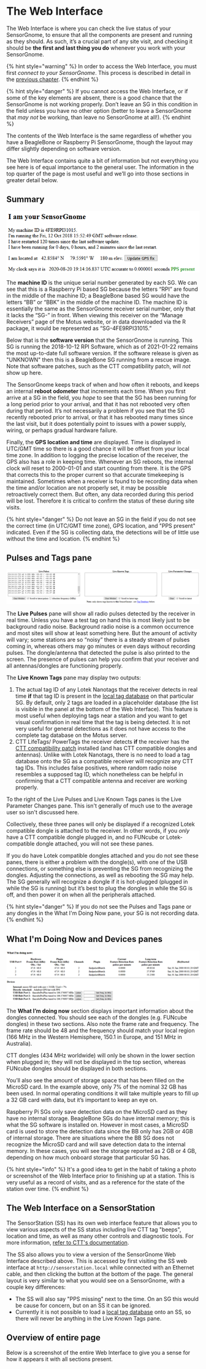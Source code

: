 # The Web Interface

The Web Interface is where you can check the live status of your SensorGnome, to ensure that all the components are present and running as they should. As such, it’s a crucial part of any site visit, and checking it should be **the first and last thing you do** whenever you work with your SensorGnome.&#x20;

{% hint style="warning" %}
In  order to access the Web Interface, you must first _connect to your SensorGnome_. This process is described in detail in the [previous chapter](http://docs.motus.org/sensorgnome/connecting).
{% endhint %}

{% hint style="danger" %}
If you cannot access the Web Interface, or if some of the key elements are absent, there is a good chance that the SensorGnome is not working properly. Don’t leave an SG in this condition in the field unless you have no other option (better to leave a SensorGnome that _may not_ be working, than leave no SensorGnome at all!).
{% endhint %}

The contents of the Web Interface is the same regardless of whether you have a BeagleBone or Raspberry Pi SensorGnome, though the layout may differ slightly depending on software version.

The Web Interface contains quite a bit of information but not everything you see here is of equal importance to the general user. The information in the top quarter of the page is most useful and we’ll go into those sections in greater detail below.

## Summary

![The top of the Web Interface page includes a general summary](.gitbook/assets/webinterface1.png)

The **machine ID** is the unique serial number generated by each SG. We can see that this is a Raspberry Pi based SG because the letters “RPI” are found in the middle of the machine ID; a BeagleBone based SG would have the letters “BB” or “BBK” in the middle of the machine ID. The machine ID is essentially the same as the SensorGnome receiver serial number, only that it lacks the “SG-” in front. When viewing this receiver on the “Manage Receivers” page of the Motus website, or in data downloaded via the R package, it would be represented as “SG-4FE9RPI31015.”

Below that is the **software version** that the SensorGnome is running. This SG is running the 2018-10-12 RPI Software, which as of 2021-01-22 remains the most up-to-date full software version. If the software release is given as "UNKNOWN" then this is a BeagleBone SG running from a rescue image. Note that software patches, such as the CTT compatibility patch, will _not_ show up here.

The SensorGnome keeps track of when and how often it reboots, and keeps an internal **reboot odometer** that increments each time. When you first arrive at a SG in the field, you _hope_ to see that the SG has been running for a long period prior to your arrival, and that it has not rebooted very often during that period. It’s not necessarily a problem if you see that the SG recently rebooted prior to arrival, or that it has rebooted many times since the last visit, but it does potentially point to issues with a power supply, wiring, or perhaps gradual hardware failure.

Finally, the **GPS location and time** are displayed. Time is displayed in UTC/GMT time so there is a good chance it will be offset from your local time zone. In addition to logging the precise location of the receiver, the GPS also has a role in keeping time. Whenever an SG reboots, the internal clock will reset to 2000-01-01 and start counting from there. It is the GPS that corrects this to the proper current so that accurate timekeeping is maintained. Sometimes when a receiver is found to be recording data when the time and/or location are not properly set, it may be possible retroactively correct them. But often, any data recorded during this period will be lost. Therefore it is critical to confirm the status of these during site visits.

{% hint style="danger" %}
Do not leave an SG in the field if you do not see the correct time (in UTC/GMT time zone), GPS location, and "PPS present" indicated. Even if the SG is collecting data, the detections will be of little use without the time and location.
{% endhint %}

## Pulses and Tags pane

![The “Live Pulses” pane. If you do not see this, your SG is likely not recording!](.gitbook/assets/webinterface2.png)

The **Live Pulses** pane will show all radio pulses detected by the receiver in real time. Unless you have a test tag on hand this is most likely just to be background radio noise. Background radio noise is a common occurrence and most sites will show at least something here. But the amount of activity will vary; some stations are so “noisy” there is a steady stream of pulses coming in, whereas others may go minutes or even days without recording pulses. The dongle/antenna that detected the pulse is also printed to the screen. The presence of pulses can help you confirm that your receiver and all antennas/dongles are functioning properly.

The **Live Known Tags** pane may display two outputs:

1. The actual tag ID of any Lotek Nanotags that the receiver detects in real time **if** that tag ID is present in the [local tag database](appendix/localtagdb.md) on that particular SG. By default, only 2 tags are loaded in a placeholder database (the list is visible in the panel at the bottom of the Web Interface). This feature is most useful when deploying tags near a station and you want to get visual confirmation in real time that the tag is being detected. It is not very useful for general detections as it does not have access to the complete tag database on the Motus server.
2. CTT LifeTags/ PowerTags the receiver detects **if** the receiver has the [CTT compatibility patch](appendix/dualmode.md) installed (and has CTT compatible dongles and antennas). Unlike with Lotek Nanotags, there is no need to load a tag database onto the SG as a compatible receiver will recognize any CTT tag IDs. This includes false positives, where random radio noise resembles a supposed tag ID, which nonetheless can be helpful in confirming that a CTT compatible antenna and receiver are working properly.

To the right of the Live Pulses and Live Known Tags panes is the Live Parameter Changes pane. This isn't generally of much use to the average user so isn't discussed here.

Collectively, these three panes will only be displayed if a recognized Lotek compatible dongle is attached to the receiver. In other words, if you _only_ have a CTT compatible dongle plugged in, and no FUNcube or Lotek-compatible dongle attached, you will not see these panes.&#x20;

If you do have Lotek compatible dongles attached and you do not see these panes, there is either a problem with the dongle(s), with one of the USB connections, or something else is preventing the SG from recognizing the dongles. Adjusting the connections, as well as rebooting the SG may help. The SG generally will recognize a dongle if it is hot-plugged (plugged in while the SG is running) but it’s best to plug the dongles in while the SG is off, and then power it on when all the peripherals attached.

{% hint style="danger" %}
If you do not see the Pulses and Tags pane or any dongles in the What I'm Doing Now pane, your SG is not recording data.
{% endhint %}

## What I'm Doing Now and Devices panes

![The “What I’m Doing Now” and "Devices" sections](.gitbook/assets/webinterface3.png)

The **What I’m doing now** section displays important information about the dongles connected. You should see each of the dongles (e.g. FUNcube dongles) in these two sections. Also note the frame rate and frequency. The frame rate should be 48 and the frequency should match your local region (166 MHz in the Western Hemisphere, 150.1 in Europe, and 151 MHz in Australia).&#x20;

CTT dongles (434 MHz worldwide) will only be shown in the lower section when plugged in; they will not be displayed in the top section, whereas FUNcube dongles should be displayed in both sections.

You’ll also see the amount of storage space that has been filled on the MicroSD card. In the example above, only 7% of the nominal 32 GB has been used. In normal operating conditions it will take multiple years to fill up a 32 GB card with data, but it’s important to keep an eye on.&#x20;

Raspberry Pi SGs only save detection data on the MicroSD card as they have no internal storage. BeagleBone SGs do have internal memory; this is what the SG software is installed on. However in most cases, a MicroSD card is used to store the detection data since the BB only has 2GB or 4GB of internal storage. There are situations where the BB SG does not recognize the MicroSD card and will save detection data to the internal memory. In these cases, you will see the storage reported as 2 GB or 4 GB, depending on how much onboard storage that particular SG has.

{% hint style="info" %}
It's a good idea to get in the habit of taking a photo or screenshot of the Web Interface prior to finishing up at a station. This is very useful as a record of visits, and as a reference for the state of the station over time.
{% endhint %}

## The Web Interface on a SensorStation

The SensorStation (SS) has its own web interface feature that allows you to view various aspects of the SS status including live CTT tag "beeps", location and time, as well as many other controls and diagnostic tools. For more information, [refer to CTT's documentation](https://cellular-tracking-technologies.github.io/ctt\_documentation/v2-SensorStation-User-Guide.html#the-sensorstation-web-interface).

The SS also allows you to view a version of the SensorGnome Web Interface described above. This is accessed by first visiting the SS web interface at `http://sensorstation.local` while connected with an Ethernet cable, and then clicking the button at the bottom of the page. The general layout is very similar to what you would see on a SensorGnome, with a couple key differences:

* The SS will also say "PPS missing" next to the time. On an SG this would be cause for concern, but on an SS it can be ignored.
* Currently it is not possible to load a [local tag database](appendix/localtagdb.md) onto an SS, so there will never be anything in the Live Known Tags pane.

## Overview of entire page

Below is a screenshot of the entire Web Interface to give you a sense for how it appears it with all sections present.



